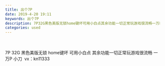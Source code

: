```yaml
---
title: 出个7P
date: 2019-4-20 19:11
keywords: 出个7P
description: 7P32G黑色美版无锁home键坏可用小白点其余功能一切正常玩游戏很流畅一万P小刀  vx：kn11333  
categories: used
---
```

<td class="t_f" id="postmessage_3563880">

<br/>
<br/>
7P 32G 黑色美版无锁 home键坏 可用小白点 其余功能一切正常玩游戏很流畅 一万P 小刀  vx：kn11333  </td>

